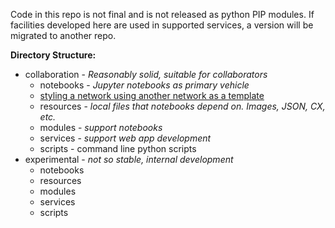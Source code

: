 
Code in this repo is not final and is not released as python PIP modules. 
If facilities developed here are used in supported services, a version 
will be migrated to another repo.

**Directory Structure:**

- collaboration - _Reasonably solid, suitable for collaborators_
  - notebooks - _Jupyter notebooks as primary vehicle_
   - [styling a network using another network as a template](https://github.com/ndexbio/ndex-example-development/blob/master/notebooks/NiceCX%20Layout%20and%20Styling.ipynb)
  - resources - _local files that notebooks depend on. Images, JSON, CX, etc._
  - modules - _support notebooks_
  - services - _support web app development_
  - scripts - command line python scripts
- experimental - _not so stable, internal development_ 
  - notebooks
  - resources
   - modules
  - services
  - scripts
